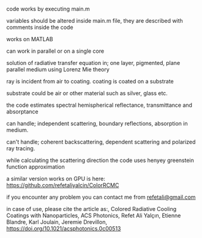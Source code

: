 code works by executing main.m

variables should be altered inside main.m file, they are described with comments inside the code

works on MATLAB

can work in parallel or on a single core

solution of radiative transfer equation in; one layer, pigmented, plane parallel medium using Lorenz Mie theory

ray is incident from air to coating. coating is coated on a substrate

substrate could be air or other material such as silver, glass etc.

the code estimates spectral hemispherical reflectance, transmittance and absorptance

can handle; independent scattering, boundary reflections, absorption in medium.

can't handle; coherent backscattering, dependent scattering and polarized ray tracing.

while calculating the scattering direction the code uses henyey greenstein function approximation

a similar version works on GPU is here: https://github.com/refetaliyalcin/ColorRCMC

if you encounter any problem you can contact me from refetali@gmail.com

in case of use, please cite the article as:, Colored Radiative Cooling Coatings with Nanoparticles, ACS Photonics, Refet Ali Yalçın, Etienne Blandre, Karl Joulain, Jeremie Drevillon, https://doi.org/10.1021/acsphotonics.0c00513
